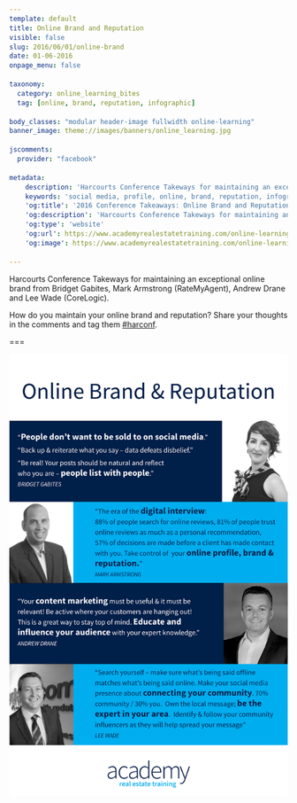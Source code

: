 ```yaml
---
template: default
title: Online Brand and Reputation
visible: false
slug: 2016/06/01/online-brand
date: 01-06-2016
onpage_menu: false

taxonomy:
  category: online_learning_bites
  tag: [online, brand, reputation, infographic]

body_classes: "modular header-image fullwidth online-learning"
banner_image: theme://images/banners/online_learning.jpg

jscomments:
  provider: "facebook"

metadata:
    description: 'Harcourts Conference Takeways for maintaining an exceptional online brand from Bridget Gabites, Mark Armstrong (RateMyAgent), Andrew Drane and Lee Wade (CoreLogic). How do you maintain your online brand and reputation? Share your thoughts in the comments and tag them #harconf.'
    keywords: 'social media, profile, online, brand, reputation, infographic'
    'og:title': '2016 Conference Takeaways: Online Brand and Reputation'
    'og:description': 'Harcourts Conference Takeways for maintaining an exceptional online brand from Bridget Gabites, Mark Armstrong (RateMyAgent), Andrew Drane and Lee Wade (CoreLogic). How do you maintain your online brand and reputation? Share your thoughts in the comments and tag them #harconf.'
    'og:type': 'website'
    'og:url': https://www.academyrealestatetraining.com/online-learning/bites/2016/06/01/online-brand
    'og:image': https://www.academyrealestatetraining.com/online-learning/bites/2016/06/01/online-brand/online-brand.png

---
```


Harcourts Conference Takeways for maintaining an exceptional online brand from Bridget Gabites, Mark Armstrong (RateMyAgent), Andrew Drane and Lee Wade (CoreLogic).

How do you maintain your online brand and reputation? Share your thoughts in the comments and tag them [#harconf](https://www.hashatit.com/hashtags/harconf).

===

![Online Brand and Reputation Infographic](online-brand.png?resize=1000,1584&class=infographic&derivatives=300,1100)
